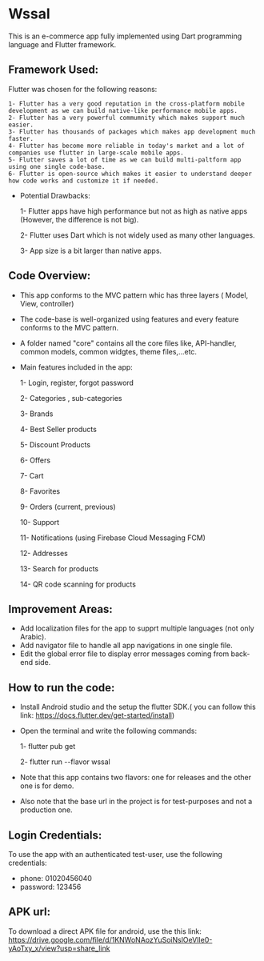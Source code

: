 
# Wssal

 This is an e-commerce app fully implemented using Dart programming language and Flutter framework.

## Framework Used:

Flutter was chosen for the following reasons:

    1- Flutter has a very good reputation in the cross-platform mobile development as we can build native-like performance mobile apps.
    2- Flutter has a very powerful commumnity which makes support much easier.
    3- Flutter has thousands of packages which makes app development much faster.
    4- Flutter has become more reliable in today's market and a lot of companies use flutter in large-scale mobile apps.
    5- Flutter saves a lot of time as we can build multi-paltform app using one single code-base.
    6- Flutter is open-source which makes it easier to understand deeper how code works and customize it if needed.

- Potential Drawbacks:
 
    1- Flutter apps have high performance but not as high as native apps (However, the difference is not big).
  
    2- Flutter uses Dart which is not widely used as many other languages.
  
    3- App size is a bit larger than native apps.

## Code Overview:

- This app conforms to the MVC pattern whic has three layers ( Model, View, controller)
- The code-base is well-organized using features and every feature conforms to the MVC pattern.
- A folder named "core" contains all the core files like, API-handler, common models, common widgtes, theme files,...etc.
- Main features included in the app:

    1- Login, register, forgot password
 
    2- Categories , sub-categories
  
    3- Brands
  
    4- Best Seller products
  
    5- Discount Products

    6- Offers
  
    7- Cart
  
    8- Favorites
  
    9- Orders (current, previous)
  
    10- Support
  
    11- Notifications (using Firebase Cloud Messaging FCM)
  
    12- Addresses
  
    13- Search for products

    14- QR code scanning for products

## Improvement Areas: 

- Add localization files for the app to supprt multiple languages (not only Arabic).
- Add navigator file to handle all app navigations in one single file.
- Edit the global error file to display error messages coming from back-end side. 

## How to run the code:
- Install Android studio and the setup the flutter SDK.( you can follow this link: https://docs.flutter.dev/get-started/install)
- Open the terminal and write the following commands:

    1- flutter pub get

    2- flutter run --flavor wssal

- Note that this app contains two flavors: one for releases and the other one is for demo.
- Also note that the base url in the project is for test-purposes and not a production one.

## Login Credentials:

To use the app with an authenticated test-user, use the following credentials:

- phone: 01020456040
- password: 123456
  
## APK url: 

To download a direct APK file for android, use the this link: https://drive.google.com/file/d/1KNWoNAozYuSoiNslOeVIle0-yAoTxy_x/view?usp=share_link
